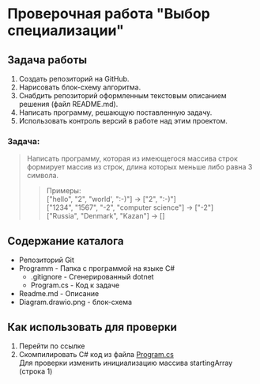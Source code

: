# Проверочная работа "Выбор специализации"

## Задача работы

1. Создать репозиторий на GitHub.
2. Нарисовать блок-схему алгоритма.
3. Снабдить репозиторий оформленным текстовым описанием решения (файл README.md).
4. Написать программу, решающую поставленную задачу.
5. Использовать контроль версий в работе над этим проектом.

### Задача:
> Написать программу, которая из имеющегося массива строк формирует массив из строк, длина которых меньше либо равна 3 символа.
>> Примеры:  
["hello", "2", "world', ":-)"] -> ["2", ":-)"]  
["1234", "1567", "-2", "computer science"] -> ["-2"]  
["Russia", "Denmark", "Kazan"] -> []

## Содержание каталога

- Репозиторий Git
- Programm - Папка с программой на языке C#  
    - .gitignore - Сгенерированный dotnet
    - Program.cs - Код к задаче
- Readme.md - Описание
- Diagram.drawio.png - блок-схема

## Как использовать для проверки

1. Перейти по ссылке 
2. Скомпилировать C# код из файла [Program.cs](Programm/Program.cs)  
Для проверки изменить инициализацию массива startingArray (строка 1)

